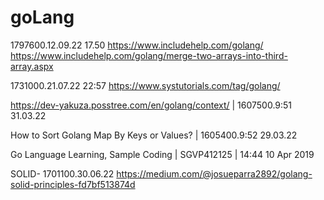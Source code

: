 # goLang

1797600.12.09.22 17.50
https://www.includehelp.com/golang/
https://www.includehelp.com/golang/merge-two-arrays-into-third-array.aspx

1731000.21.07.22 22:57
https://www.systutorials.com/tag/golang/


https://dev-yakuza.posstree.com/en/golang/context/ | 1607500.9:51 31.03.22

How to Sort Golang Map By Keys or Values? | 1605400.9:52 29.03.22

Go Language Learning, Sample Coding | SGVP412125 | 14:44 10 Apr 2019

SOLID- 1701100.30.06.22
https://medium.com/@josueparra2892/golang-solid-principles-fd7bf513874d
